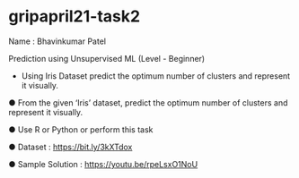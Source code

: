 # gripapril21-task2

Name : Bhavinkumar Patel

Prediction using Unsupervised ML (Level - Beginner) 

- Using Iris Dataset predict the optimum number of clusters and represent it visually.

● From the given ‘Iris’ dataset, predict the optimum number of clusters and represent it visually.

● Use R or Python or perform this task

● Dataset : https://bit.ly/3kXTdox

● Sample Solution : https://youtu.be/rpeLsxO1NoU
